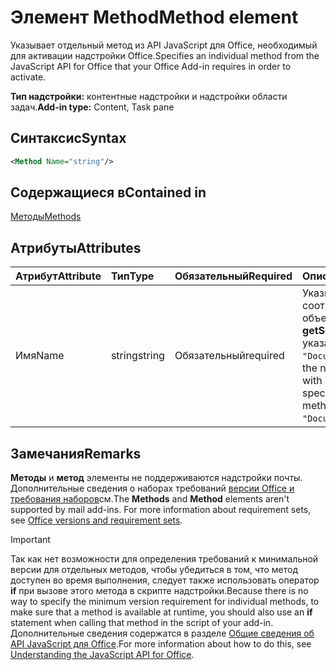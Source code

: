# <a name="method-element"></a><span data-ttu-id="4b289-101">Элемент Method</span><span class="sxs-lookup"><span data-stu-id="4b289-101">Method element</span></span>

<span data-ttu-id="4b289-102">Указывает отдельный метод из API JavaScript для Office, необходимый для активации надстройки Office.</span><span class="sxs-lookup"><span data-stu-id="4b289-102">Specifies an individual method from the JavaScript API for Office that your Office Add-in requires in order to activate.</span></span>

<span data-ttu-id="4b289-103">**Тип надстройки:** контентные надстройки и надстройки области задач.</span><span class="sxs-lookup"><span data-stu-id="4b289-103">**Add-in type:** Content, Task pane</span></span>

## <a name="syntax"></a><span data-ttu-id="4b289-104">Синтаксис</span><span class="sxs-lookup"><span data-stu-id="4b289-104">Syntax</span></span>

```XML
<Method Name="string"/>
```

## <a name="contained-in"></a><span data-ttu-id="4b289-105">Содержащиеся в</span><span class="sxs-lookup"><span data-stu-id="4b289-105">Contained in</span></span>

[<span data-ttu-id="4b289-106">Методы</span><span class="sxs-lookup"><span data-stu-id="4b289-106">Methods</span></span>](methods.md)

## <a name="attributes"></a><span data-ttu-id="4b289-107">Атрибуты</span><span class="sxs-lookup"><span data-stu-id="4b289-107">Attributes</span></span>

|<span data-ttu-id="4b289-108">**Атрибут**</span><span class="sxs-lookup"><span data-stu-id="4b289-108">**Attribute**</span></span>|<span data-ttu-id="4b289-109">**Тип**</span><span class="sxs-lookup"><span data-stu-id="4b289-109">**Type**</span></span>|<span data-ttu-id="4b289-110">**Обязательный**</span><span class="sxs-lookup"><span data-stu-id="4b289-110">**Required**</span></span>|<span data-ttu-id="4b289-111">**Описание**</span><span class="sxs-lookup"><span data-stu-id="4b289-111">**Description**</span></span>|
|:-----|:-----|:-----|:-----|
|<span data-ttu-id="4b289-112">Имя</span><span class="sxs-lookup"><span data-stu-id="4b289-112">Name</span></span>|<span data-ttu-id="4b289-113">string</span><span class="sxs-lookup"><span data-stu-id="4b289-113">string</span></span>|<span data-ttu-id="4b289-114">Обязательный</span><span class="sxs-lookup"><span data-stu-id="4b289-114">required</span></span>|<span data-ttu-id="4b289-p101">Указывает имя необходимого метода, соответствующее его родительскому объекту. Например, чтобы задать метод **getSelectedDataAsync**, необходимо указать `"Document.getSelectedDataAsync"`.</span><span class="sxs-lookup"><span data-stu-id="4b289-p101">Specifies the name of the required method qualified with its parent object. For example, to specify the  **getSelectedDataAsync** method, you must specify `"Document.getSelectedDataAsync"`.</span></span>|

## <a name="remarks"></a><span data-ttu-id="4b289-117">Замечания</span><span class="sxs-lookup"><span data-stu-id="4b289-117">Remarks</span></span>

<span data-ttu-id="4b289-118">**Методы** и **метод** элементы не поддерживаются надстройки почты. Дополнительные сведения о наборах требований [версии Office и требования наборов](https://docs.microsoft.com/office/dev/add-ins/develop/office-versions-and-requirement-sets)см.</span><span class="sxs-lookup"><span data-stu-id="4b289-118">The  **Methods** and **Method** elements aren't supported by mail add-ins. For more information about requirement sets, see [Office versions and requirement sets](https://docs.microsoft.com/office/dev/add-ins/develop/office-versions-and-requirement-sets).</span></span>

> [!IMPORTANT] 
> <span data-ttu-id="4b289-119">Так как нет возможности для определения требований к минимальной версии для отдельных методов, чтобы убедиться в том, что метод доступен во время выполнения, следует также использовать оператор **if** при вызове этого метода в скрипте надстройки.</span><span class="sxs-lookup"><span data-stu-id="4b289-119">Because there is no way to specify the minimum version requirement for individual methods, to make sure that a method is available at runtime, you should also use an **if** statement when calling that method in the script of your add-in.</span></span> <span data-ttu-id="4b289-120">Дополнительные сведения содержатся в разделе [Общие сведения об API JavaScript для Office](https://docs.microsoft.com/office/dev/add-ins/develop/understanding-the-javascript-api-for-office).</span><span class="sxs-lookup"><span data-stu-id="4b289-120">For more information about how to do this, see [Understanding the JavaScript API for Office](https://docs.microsoft.com/office/dev/add-ins/develop/understanding-the-javascript-api-for-office).</span></span>

